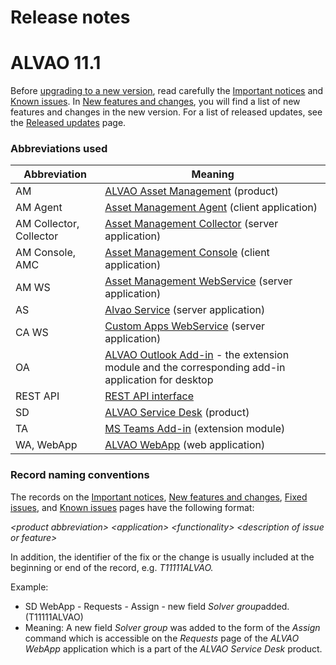 # Release notes
     
# ALVAO 11.1
      
Before [upgrading to a new version](upgrade), read carefully the [Important notices](release-notes/important) and [Known issues](known-issues). In [New features and changes](release-notes/new),         you will find a list of new features and changes in the new version. For a list of released updates, see the [Released updates](release-notes/updates) page.
      
### Abbreviations used

| Abbreviation | Meaning |
| --- | --- |
| AM | [ALVAO Asset Management](alvao-asset-management) (product) |
| AM Agent | [Asset Management Agent](alvao-asset-management/implementation/detection/agent) (client application) |
| AM Collector, Collector | [Asset Management Collector](alvao-asset-management/implementation/detection/collector) (server application) |
| AM Console, AMC | [Asset Management Console](list-of-windows/alvao-asset-management-console) (client application) |
| AM WS | [Asset Management WebService](alvao-asset-management/implementation/installation/installation-server-manual) (server application) |
| AS | [Alvao Service](alvao-asset-management/implementation/installation/installation-server-manual) (server application) |
| CA WS | [Custom Apps WebService](modules/alvao-am-custom-apps) (server application) |
| OA | [ALVAO Outlook Add-in](modules/alvao-outlook-addin) - the extension module and the corresponding add-in application for desktop |
| REST API | [REST API interface](modules/alvao-am-enterprise-api/specification) |
| SD | [ALVAO Service Desk](alvao-service-desk) (product) |
| TA | [MS Teams Add-in](modules/alvao-teams-addin) (extension module) |
| WA, WebApp | [ALVAO WebApp](list-of-windows/alvao-webapp) (web application) |

### Record naming conventions
     
The records on the [Important notices](release-notes/important), [New features and changes](release-notes/new), [Fixed issues](release-notes/fixed-bugs), and [Known issues](known-issues) pages have the following format:
     
*&lt;product abbreviation&gt; &lt;application&gt; &lt;functionality&gt; &lt;description of issue or feature&gt;*
     
In addition, the identifier of the fix or the change is usually included at the beginning or end of the record, e.g. *T11111ALVAO.*
     
Example:
     
- SD WebApp - Requests - Assign - new field *Solver group*added.  (T11111ALVAO)
- Meaning: A new field *Solver group* was added to the form of the *Assign* command which is accessible on the *Requests* page of the *ALVAO WebApp* application which is a part of the *ALVAO Service Desk* product.

